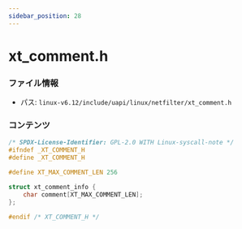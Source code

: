 ```yaml
---
sidebar_position: 28
---
```

# xt_comment.h

### ファイル情報

- パス: `linux-v6.12/include/uapi/linux/netfilter/xt_comment.h`

### コンテンツ

```h
/* SPDX-License-Identifier: GPL-2.0 WITH Linux-syscall-note */
#ifndef _XT_COMMENT_H
#define _XT_COMMENT_H

#define XT_MAX_COMMENT_LEN 256

struct xt_comment_info {
	char comment[XT_MAX_COMMENT_LEN];
};

#endif /* XT_COMMENT_H */

```
